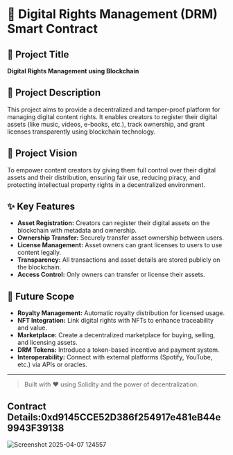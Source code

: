 # 📀 Digital Rights Management (DRM) Smart Contract

## 📌 Project Title
**Digital Rights Management using Blockchain**

## 📖 Project Description
This project aims to provide a decentralized and tamper-proof platform for managing digital content rights. It enables creators to register their digital assets (like music, videos, e-books, etc.), track ownership, and grant licenses transparently using blockchain technology.

## 🎯 Project Vision
To empower content creators by giving them full control over their digital assets and their distribution, ensuring fair use, reducing piracy, and protecting intellectual property rights in a decentralized environment.

## ✨ Key Features
- **Asset Registration:** Creators can register their digital assets on the blockchain with metadata and ownership.
- **Ownership Transfer:** Securely transfer asset ownership between users.
- **License Management:** Asset owners can grant licenses to users to use content legally.
- **Transparency:** All transactions and asset details are stored publicly on the blockchain.
- **Access Control:** Only owners can transfer or license their assets.

## 🚀 Future Scope
- **Royalty Management:** Automatic royalty distribution for licensed usage.
- **NFT Integration:** Link digital rights with NFTs to enhance traceability and value.
- **Marketplace:** Create a decentralized marketplace for buying, selling, and licensing assets.
- **DRM Tokens:** Introduce a token-based incentive and payment system.
- **Interoperability:** Connect with external platforms (Spotify, YouTube, etc.) via APIs or oracles.

---

> Built with ❤️ using Solidity and the power of decentralization.
## Contract Details:0xd9145CCE52D386f254917e481eB44e9943F39138
![Screenshot 2025-04-07 124557](https://github.com/user-attachments/assets/642966ed-89ca-4935-89ef-8fd1be232d81)
